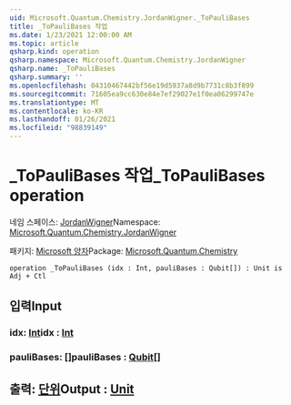 ```yaml
---
uid: Microsoft.Quantum.Chemistry.JordanWigner._ToPauliBases
title: _ToPauliBases 작업
ms.date: 1/23/2021 12:00:00 AM
ms.topic: article
qsharp.kind: operation
qsharp.namespace: Microsoft.Quantum.Chemistry.JordanWigner
qsharp.name: _ToPauliBases
qsharp.summary: ''
ms.openlocfilehash: 04310467442bf56e19d5937a8d9b7731c8b3f899
ms.sourcegitcommit: 71605ea9cc630e84e7ef29027e1f0ea06299747e
ms.translationtype: MT
ms.contentlocale: ko-KR
ms.lasthandoff: 01/26/2021
ms.locfileid: "98839149"
---
```

# <a name="_topaulibases-operation"></a><span data-ttu-id="e44de-102">_ToPauliBases 작업</span><span class="sxs-lookup"><span data-stu-id="e44de-102">_ToPauliBases operation</span></span>

<span data-ttu-id="e44de-103">네임 스페이스: [JordanWigner](xref:Microsoft.Quantum.Chemistry.JordanWigner)</span><span class="sxs-lookup"><span data-stu-id="e44de-103">Namespace: [Microsoft.Quantum.Chemistry.JordanWigner](xref:Microsoft.Quantum.Chemistry.JordanWigner)</span></span>

<span data-ttu-id="e44de-104">패키지: [Microsoft 양자](https://nuget.org/packages/Microsoft.Quantum.Chemistry)</span><span class="sxs-lookup"><span data-stu-id="e44de-104">Package: [Microsoft.Quantum.Chemistry](https://nuget.org/packages/Microsoft.Quantum.Chemistry)</span></span>




```qsharp
operation _ToPauliBases (idx : Int, pauliBases : Qubit[]) : Unit is Adj + Ctl
```


## <a name="input"></a><span data-ttu-id="e44de-105">입력</span><span class="sxs-lookup"><span data-stu-id="e44de-105">Input</span></span>

### <a name="idx--int"></a><span data-ttu-id="e44de-106">idx: [Int](xref:microsoft.quantum.lang-ref.int)</span><span class="sxs-lookup"><span data-stu-id="e44de-106">idx : [Int](xref:microsoft.quantum.lang-ref.int)</span></span>




### <a name="paulibases--qubit"></a><span data-ttu-id="e44de-107">pauliBases: [](xref:microsoft.quantum.lang-ref.qubit)[]</span><span class="sxs-lookup"><span data-stu-id="e44de-107">pauliBases : [Qubit](xref:microsoft.quantum.lang-ref.qubit)[]</span></span>





## <a name="output--unit"></a><span data-ttu-id="e44de-108">출력: [단위](xref:microsoft.quantum.lang-ref.unit)</span><span class="sxs-lookup"><span data-stu-id="e44de-108">Output : [Unit](xref:microsoft.quantum.lang-ref.unit)</span></span>

